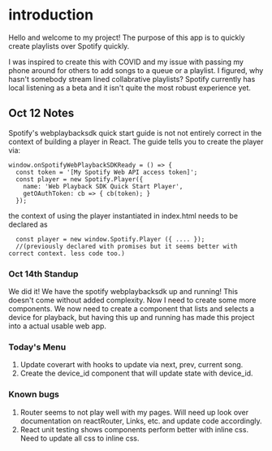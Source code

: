 
# introduction
Hello and welcome to my project!
The purpose of this app is to quickly create playlists over Spotify quickly.

I was inspired to create this with COVID and my issue with passing my phone around
for others to add songs to a queue or a playlist. I figured, why hasn't somebody stream
lined collabrative playlists? Spotify currently has local listening as a beta and it isn't
quite the most robust experience yet.

## Oct 12 Notes

Spotify's webplaybacksdk quick start guide is not not entirely correct in the context of 
building a player in React. The guide tells you to create the player via:

```
window.onSpotifyWebPlaybackSDKReady = () => {
  const token = '[My Spotify Web API access token]';
  const player = new Spotify.Player({
    name: 'Web Playback SDK Quick Start Player',
    getOAuthToken: cb => { cb(token); }
  });
```
the context of using the player instantiated in index.html needs to be declared as 
```
  const player = new window.Spotify.Player ({ .... });
  //(previously declared with promises but it seems better with correct context. less code too.)
```

### Oct 14th Standup

We did it! We have the spotify webplaybacksdk up and running!
This doesn't come without added complexity. Now I need to create some more components.
We now need to create a component that lists and selects a device for playback,
but having this up and running has made this project into a actual usable web app.

### Today's Menu

1. Update coverart with hooks to update via next, prev, current song.
2. Create the device_id component that will update state with device_id.

### Known bugs

1. Router seems to not play well with my pages. Will need up look over documentation on reactRouter, Links, etc. and update code accordingly.
2. React unit testing shows components perform better with inline css. Need to update all css to inline css.
